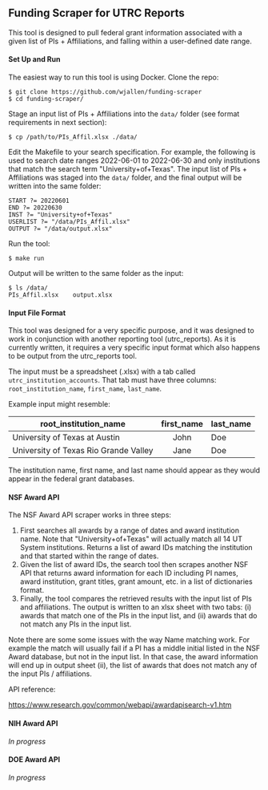 ## Funding Scraper for UTRC Reports

This tool is designed to pull federal grant information associated with a given
list of PIs + Affiliations, and falling within a user-defined date range. 


#### Set Up and Run

The easiest way to run this tool is using Docker. Clone the repo:

```
$ git clone https://github.com/wjallen/funding-scraper
$ cd funding-scraper/
```

Stage an input list of PIs + Affiliations into the `data/` folder (see format
requirements in next section):

```
$ cp /path/to/PIs_Affil.xlsx ./data/
```

Edit the Makefile to your search specification. For example, the following is 
used to search date ranges 2022-06-01 to 2022-06-30 and only institutions that
match the search term "University+of+Texas". The input list of PIs + Affiliations
was staged into the `data/` folder, and the final output will be written into
the same folder:

```
START ?= 20220601
END ?= 20220630
INST ?= "University+of+Texas"
USERLIST ?= "/data/PIs_Affil.xlsx"
OUTPUT ?= "/data/output.xlsx"
```

Run the tool:

```
$ make run
```

Output will be written to the same folder as the input:

```
$ ls /data/
PIs_Affil.xlsx    output.xlsx
```


#### Input File Format

This tool was designed for a very specific purpose, and it was designed to work
in conjunction with another reporting tool (utrc_reports). As it is currently written,
it requires a very specific input format which also happens to be output from the 
utrc_reports tool.

The input must be a spreadsheet (.xlsx) with a tab called `utrc_institution_accounts`.
That tab must have three columns: `root_institution_name`, `first_name`, `last_name`.

Example input might resemble:

| **root_institution_name**             | **first_name** | **last_name** |
|---------------------------------------|:--------------:|---------------|
| University of Texas at Austin         |      John      |      Doe      |
| University of Texas Rio Grande Valley |      Jane      |      Doe      |

The institution name, first name, and last name should appear as they would
appear in the federal grant databases.



#### NSF Award API

The NSF Award API scraper works in three steps:

1. First searches all awards by a range of dates and award institution name.
   Note that "University+of+Texas" will actually match all 14 UT System
   institutions. Returns a list of award IDs matching the institution and that
   started within the range of dates.
2. Given the list of award IDs, the search tool then scrapes another NSF API
   that returns award information for each ID including PI names, award
   institution, grant titles, grant amount, etc. in a list of dictionaries
   format.
3. Finally, the tool compares the retrieved results with the input list of PIs
   and affiliations. The output is written to an xlsx sheet with two tabs: (i) 
   awards that match one of the PIs in the input list, and (ii) awards that do
   not match any PIs in the input list.


Note there are some some issues with the way Name matching work. For example the
match will usually fail if a PI has a middle initial listed in the NSF Award
database, but not in the input list. In that case, the award information will end
up in output sheet (ii), the list of awards that does not match any of the input 
PIs / affiliations.


API reference:

https://www.research.gov/common/webapi/awardapisearch-v1.htm


#### NIH Award API

*In progress* 


#### DOE Award API

*In progress*


